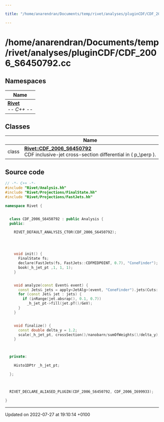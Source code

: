 ```yaml
---

title: "/home/anarendran/Documents/temp/rivet/analyses/pluginCDF/CDF_2006_S6450792.cc"

---
```


# /home/anarendran/Documents/temp/rivet/analyses/pluginCDF/CDF_2006_S6450792.cc



## Namespaces

| Name           |
| -------------- |
| **[Rivet](http://example.org/namespaces/namespacerivet/)** <br>-*- C++ -*-  |

## Classes

|                | Name           |
| -------------- | -------------- |
| class | **[Rivet::CDF_2006_S6450792](http://example.org/classes/classrivet_1_1cdf__2006__s6450792/)** <br>CDF inclusive-jet cross-section differential in \( p_\perp \).  |




## Source code

```cpp
// -*- C++ -*-
#include "Rivet/Analysis.hh"
#include "Rivet/Projections/FinalState.hh"
#include "Rivet/Projections/FastJets.hh"

namespace Rivet {


  class CDF_2006_S6450792 : public Analysis {
  public:

    RIVET_DEFAULT_ANALYSIS_CTOR(CDF_2006_S6450792);




    void init() {
      FinalState fs;
      declare(FastJets(fs, FastJets::CDFMIDPOINT, 0.7), "ConeFinder");
      book(_h_jet_pt ,1, 1, 1);
    }


    void analyze(const Event& event) {
      const Jets& jets = apply<JetAlg>(event, "ConeFinder").jets(Cuts::pT > 61*GeV);
      for (const Jet& jet : jets) {
        if (inRange(jet.absrap(), 0.1, 0.7))
          _h_jet_pt->fill(jet.pT()/GeV);
      }
    }


    void finalize() {
      const double delta_y = 1.2;
      scale(_h_jet_pt, crossSection()/nanobarn/sumOfWeights()/delta_y);
    }



  private:

    Histo1DPtr _h_jet_pt;

  };



  RIVET_DECLARE_ALIASED_PLUGIN(CDF_2006_S6450792, CDF_2006_I699933);

}
```


-------------------------------

Updated on 2022-07-27 at 19:10:14 +0100
